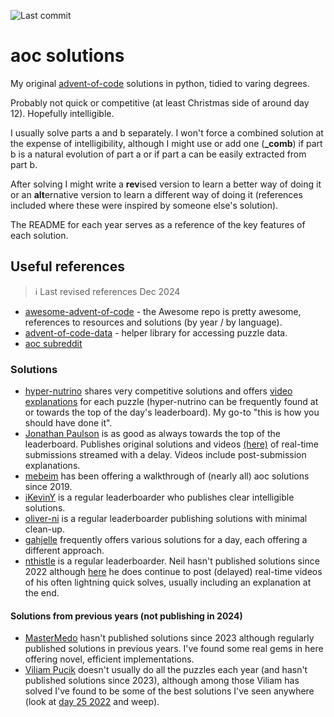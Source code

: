 ![Last commit](https://img.shields.io/github/last-commit/maread99/aoc)
# aoc solutions

My original [advent-of-code](https://adventofcode.com/) solutions in python, tidied to varing degrees.

Probably not quick or competitive (at least Christmas side of around day 12). Hopefully intelligible.

I usually solve parts a and b separately. I won't force a combined solution at the expense of intelligibility, although I might use or add one (**_comb**) if part b is a natural evolution of part a or if part a can be easily extracted from part b.

After solving I might write a **rev**ised version to learn a better way of doing it or an **alt**ernative version to learn a different way of doing it (references included where these were inspired by someone else's solution).

The README for each year serves as a reference of the key features of each solution.

## Useful references
> :information_source: Last revised references Dec 2024
- [awesome-advent-of-code](https://github.com/Bogdanp/awesome-advent-of-code) - the Awesome repo is pretty awesome, references to resources and solutions (by year / by language).
- [advent-of-code-data](https://github.com/wimglenn/advent-of-code-data) - helper library for accessing puzzle data.
- [aoc subreddit](https://www.reddit.com/r/adventofcode)

### Solutions
- [hyper-nutrino](https://github.com/hyper-neutrino/advent-of-code) shares very competitive solutions and offers [video explanations](https://www.youtube.com/@hyper-neutrino) for each puzzle (hyper-nutrino can be frequently found at or towards the top of the day's leaderboard). My go-to "this is how you should have done it".
- [Jonathan Paulson](https://github.com/jonathanpaulson/AdventOfCode) is as good as always towards the top of the leaderboard. Publishes original solutions and videos [(here)](https://www.youtube.com/@jonathanpaulson5053) of real-time submissions streamed with a delay. Videos include post-submission explanations.
- [mebeim](https://github.com/mebeim/aoc) has been offering a walkthrough of (nearly all) aoc solutions since 2019.
- [iKevinY](https://github.com/iKevinY/advent) is a regular leaderboarder who publishes clear intelligible solutions.
- [oliver-ni](https://github.com/oliver-ni/advent-of-code) is a regular leaderboarder publishing solutions with minimal clean-up.
- [gahjelle](https://github.com/gahjelle/advent_of_code) frequently offers various solutions for a day, each offering a different approach.
- [nthistle](https://github.com/nthistle/advent-of-code) is a regular leaderboarder. Neil hasn't published solutions since 2022 although [here](https://www.youtube.com/@nthistlethwaite) he does continue to post (delayed) real-time videos of his often lightning quick solves, usually including an explanation at the end.


#### Solutions from previous years (not publishing in 2024)
- [MasterMedo](https://github.com/MasterMedo/aoc) hasn't published solutions since 2023 although regularly published solutions in previous years. I've found some real gems in here offering novel, efficient implementations.
- [Viliam Pucik](https://github.com/viliampucik/adventofcode) doesn't usually do all the puzzles each year (and hasn't published solutions since 2023), although among those Viliam has solved I've found to be some of the best solutions I've seen anywhere (look at [day 25 2022](https://github.com/viliampucik/adventofcode/blob/master/2022/25.py) and weep).
